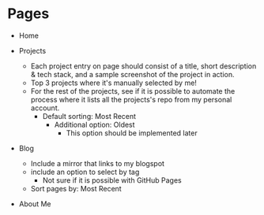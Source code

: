 

# Pages

- Home

- Projects
    - Each project entry on page should consist of a title, short description & tech stack, and a sample screenshot of the project in action.
    - Top 3 projects where it's manually selected by me!
    - For the rest of the projects, see if it is possible to automate the process where it lists all the projects's repo from my personal account.
        - Default sorting: Most Recent
            - Additional option: Oldest
                - This option should be implemented later  

- Blog
    - Include a mirror that links to my blogspot
    - include an option to select by tag
        - Not sure if it is possible with GitHub Pages
    - Sort pages by: Most Recent

- About Me